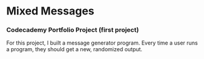 # Mixed Messages
### Codecademy Portfolio Project (first project)

For this project, I built a message generator program. Every time a user runs a program, they should get a new, randomized output.

